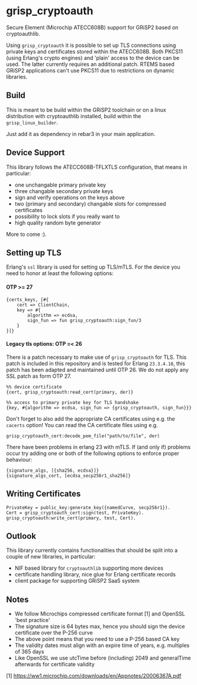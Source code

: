 grisp_cryptoauth
================

Secure Element (Microchip ATECC608B) support for GRiSP2 based on cryptoauthlib.

Using `grisp_cryptoauth` it is possible to set up TLS connections using private
keys and certificates stored within the ATECC608B. Both PKCS11 (using Erlang's
crypto engines) and 'plain' access to the device can be used. The latter currently
requires an additional patch. RTEMS based GRiSP2 applications can't use PKCS11
due to restrictions on dynamic libraries.


Build
-----

This is meant to be build within the GRiSP2 toolchain or on a linux distribution
with cryptoauthlib installed, build within the `grisp_linux_builder`.

Just add it as dependency in rebar3 in your main application.


Device Support
--------------

This library follows the ATECC608B-TFLXTLS configuration, that means in particular:

* one unchangable primary private key
* three changable secondary private keys
* sign and verify operations on the keys above
* two (primary and secondary) changable slots for compressed certificates
* possibility to lock slots if you really want to
* high quality random byte generator

More to come :).


Setting up TLS
--------------
Erlang's `ssl` library is used for setting up TLS/mTLS. For the device
you need to honor at least the following options:
#### OTP >= 27
```
{certs_keys, [#{
    cert => ClientChain,
    key => #{
        algorithm => ecdsa,
        sign_fun => fun grisp_cryptoauth:sign_fun/3
    }
}]}
```
#### Legacy tls options: OTP =< 26
There is a patch necessary to make use of `grisp_cryptoauth` for TLS. This
patch is included in this repository and is tested for Erlang `23.3.4.10`, this patch has been adapted and maintained until OTP 26. We do not apply any SSL patch as form OTP 27.

```
%% device certificate
{cert, grisp_cryptoauth:read_cert(primary, der)}

%% access to primary private key for TLS handshake
{key, #{algorithm => ecdsa, sign_fun => {grisp_cryptoauth, sign_fun}}}
```

Don't forget to also add the appropriate CA certificates using e.g. the
`cacerts` option! You can read the CA certificate files using e.g.

```
grisp_cryptoauth_cert:decode_pem_file("path/to/file", der)
```

There have been problems in erlang 23 with mTLS. If (and only if) problems
occur try adding one or both of the following options to enforce proper behaviour:

```
{signature_algs, [{sha256, ecdsa}]}
{signature_algs_cert, [ecdsa_secp256r1_sha256]}
```


Writing Certificates
--------------------

```
PrivateKey = public_key:generate_key({namedCurve, secp256r1}).
Cert = grisp_cryptoauth_cert:sign(test, PrivateKey).
grisp_cryptoauth:write_cert(primary, test, Cert).
```


Outlook
-------

This library currently contains functionalities that should be split into
a couple of new libraries, in particular:

* NIF based library for `cryptoauthlib` supporting more devices
* certificate handling library, nice glue for Erlang certificate records
* client package for supporting GRiSP2 SaaS system


Notes
-----

* We follow Microchips compressed certificate format [1] and OpenSSL 'best practice'
* The signature size is 64 bytes max, hence you should sign the device certificate over the P-256 curve
* The above point means that you need to use a P-256 based CA key
* The validity dates must align with an expire time of years, e.g. multiples of 365 days
* Like OpenSSL we use utcTime before (including) 2049 and generalTime afterwards for certificate validity

[1] https://ww1.microchip.com/downloads/en/Appnotes/20006367A.pdf
